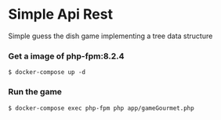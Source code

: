 # Simple Api Rest
Simple guess the dish game implementing a tree data structure

### Get a image of php-fpm:8.2.4

```
$ docker-compose up -d 
```
### Run the game
```
$ docker-compose exec php-fpm php app/gameGourmet.php
```
